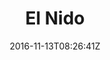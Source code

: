 ---
title: "El Nido"
date: 2016-11-13T08:26:41Z
draft: false
description: ""
hasGallery: true
type: post
region: "Asia (Southeast)"
country: "Philippines"
thumbnail: "philippines_36.jpg"
---